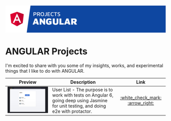 <p align="center">
  <img src="resources/images/github-header.jpg">
</p>

# ANGULAR Projects

I'm excited to share with you some of my insights, works, and experimental things that I like to do with ANGULAR.

<table>
    <thead>
        <tr>
            <th>Preview</th>
            <th>Description</th>
            <th>Link</th>
        </tr>
    </thead>
    <tbody>
        <tr>
            <td><img src="resources/images/thumbnail/angular-testing.jpg"></img></td>
            <td>User List - The purpose is to work with tests on Angular 6, going deep using Jasmine for unit testing, and doing e2e with protactor. </td>
            <td align="center"><a href="#" target="_blank">:white_check_mark: :arrow_right:</a></td>
        </tr>
    </tbody>
</table>

<div style="clear:both"></div>
